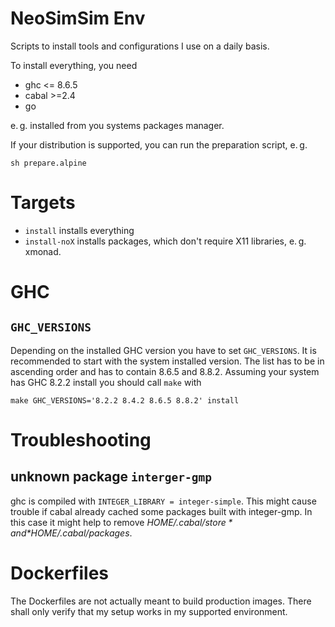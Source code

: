 # NeoSimSim Env
Scripts to install tools and configurations I use on a daily basis.

To install everything, you need

- ghc <= 8.6.5
- cabal >=2.4
- go

e. g. installed from you systems packages manager.

If your distribution is supported, you can run the preparation script, e. g.

	sh prepare.alpine

# Targets

- `install` installs everything
- `install-noX` installs packages, which don't require X11 libraries, e. g. xmonad.

# GHC
## `GHC_VERSIONS`
Depending on the installed GHC version you have to set `GHC_VERSIONS`.
It is recommended to start with the system installed version.
The list has to be in ascending order and has to contain 8.6.5
and 8.8.2. Assuming your system has GHC 8.2.2 install you should
call `make` with

	make GHC_VERSIONS='8.2.2 8.4.2 8.6.5 8.8.2' install

# Troubleshooting
## unknown package `interger-gmp`
ghc is compiled with `INTEGER_LIBRARY = integer-simple`. This might cause
trouble if cabal already cached some packages built with integer-gmp. In this
case it might help to remove *$HOME/.cabal/store* and *$HOME/.cabal/packages*.

# Dockerfiles
The Dockerfiles are not actually meant to build production images. There shall
only verify that my setup works in my supported environment.